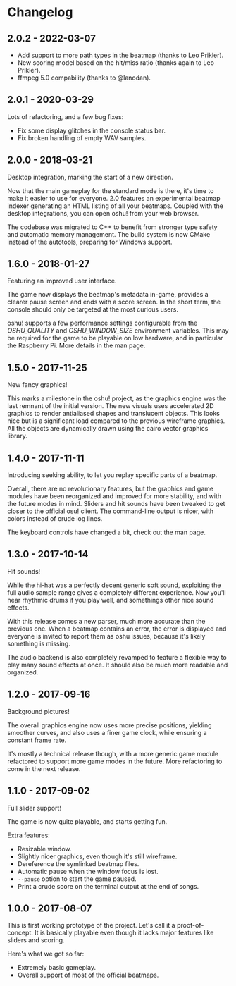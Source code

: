Changelog
=========

2.0.2 - 2022-03-07
------------------

- Add support to more path types in the beatmap (thanks to Leo Prikler).
- New scoring model based on the hit/miss ratio (thanks again to Leo Prikler).
- ffmpeg 5.0 compability (thanks to @lanodan).

2.0.1 - 2020-03-29
------------------

Lots of refactoring, and a few bug fixes:

- Fix some display glitches in the console status bar.
- Fix broken handling of empty WAV samples.

2.0.0 - 2018-03-21
------------------

Desktop integration, marking the start of a new direction.

Now that the main gameplay for the standard mode is there, it's time to make it
easier to use for everyone. 2.0 features an experimental beatmap indexer
generating an HTML listing of all your beatmaps. Coupled with the desktop
integrations, you can open oshu! from your web browser.

The codebase was migrated to C++ to benefit from stronger type safety and
automatic memory management. The build system is now CMake instead of the
autotools, preparing for Windows support.

1.6.0 - 2018-01-27
------------------

Featuring an improved user interface.

The game now displays the beatmap's metadata in-game, provides a clearer pause
screen and ends with a score screen. In the short term, the console should only
be targeted at the most curious users.

oshu! supports a few performance settings configurable from the *OSHU_QUALITY*
and *OSHU_WINDOW_SIZE* environment variables. This may be required for the game
to be playable on low hardware, and in particular the Raspberry Pi. More
details in the man page.

1.5.0 - 2017-11-25
------------------

New fancy graphics!

This marks a milestone in the oshu! project, as the graphics engine was the
last remnant of the initial version. The new visuals uses accelerated 2D
graphics to render antialiased shapes and translucent objects. This looks nice
but is a significant load compared to the previous wireframe graphics. All the
objects are dynamically drawn using the cairo vector graphics library.

1.4.0 - 2017-11-11
------------------

Introducing seeking ability, to let you replay specific parts of a beatmap.

Overall, there are no revolutionary features, but the graphics and game modules
have been reorganized and improved for more stability, and with the future
modes in mind. Sliders and hit sounds have been tweaked to get closer to the
official osu! client. The command-line output is nicer, with colors instead of
crude log lines.

The keyboard controls have changed a bit, check out the man page.

1.3.0 - 2017-10-14
------------------

Hit sounds!

While the hi-hat was a perfectly decent generic soft sound, exploiting the full
audio sample range gives a completely different experience. Now you'll hear
rhythmic drums if you play well, and somethings other nice sound effects.

With this release comes a new parser, much more accurate than the previous one.
When a beatmap contains an error, the error is displayed and everyone is
invited to report them as oshu issues, because it's likely something is
missing.

The audio backend is also completely revamped to feature a flexible way to play
many sound effects at once. It should also be much more readable and organized.

1.2.0 - 2017-09-16
------------------

Background pictures!

The overall graphics engine now uses more precise positions, yielding smoother
curves, and also uses a finer game clock, while ensuring a constant frame rate.

It's mostly a technical release though, with a more generic game module
refactored to support more game modes in the future. More refactoring to come
in the next release.

1.1.0 - 2017-09-02
------------------

Full slider support!

The game is now quite playable, and starts getting fun.

Extra features:

- Resizable window.
- Slightly nicer graphics, even though it's still wireframe.
- Dereference the symlinked beatmap files.
- Automatic pause when the window focus is lost.
- `--pause` option to start the game paused.
- Print a crude score on the terminal output at the end of songs.

1.0.0 - 2017-08-07
------------------

This is first working prototype of the project. Let's call it a
proof-of-concept. It is basically playable even though it lacks major features
like sliders and scoring.

Here's what we got so far:

- Extremely basic gameplay.
- Overall support of most of the official beatmaps.
